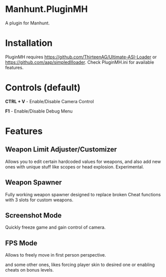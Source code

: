 # Manhunt.PluginMH
A plugin for Manhunt.

# Installation
PluginMH requires https://github.com/ThirteenAG/Ultimate-ASI-Loader or https://github.com/aap/simpledllloader.
Check PluginMH.ini for available features.

# Controls (default)
**CTRL + V** - Enable/Disable Camera Control

**F1** - Enable/Disable Debug Menu


# Features

## Weapon Limit Adjuster/Customizer ##

Allows you to edit certain hardcoded values for weapons, and also add new ones with unique stuff like scopes or head explosion.
Experimental.

## Weapon Spawner ##

Fully working weapon spawner designed to replace broken Cheat functions with 3 slots for custom weapons.

## Screenshot Mode ##

Quickly freeze game and gain control of camera.

## FPS Mode ##

Allows to freely move in first person perspective.

and some other ones, likes forcing player skin to desired one or enabling cheats on bonus levels.

